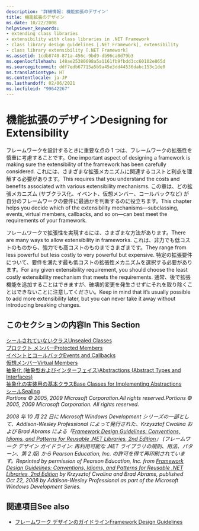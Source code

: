 ```yaml
---
description: '詳細情報: 機能拡張のデザイン'
title: 機能拡張のデザイン
ms.date: 10/22/2008
helpviewer_keywords:
- extending class libraries
- extensibility with class libraries in .NET Framework
- class library design guidelines [.NET Framework], extensibility
- class library extensibility [.NET Framework]
ms.assetid: 1cdb8740-871a-456c-9bd9-db96ca8d79b3
ms.openlocfilehash: 148ae25380698a5a1161fb9fbdd3cc60102e865d
ms.sourcegitcommit: ddf7edb67715a5b9a45e3dd44536dabc153c1de0
ms.translationtype: HT
ms.contentlocale: ja-JP
ms.lasthandoff: 02/06/2021
ms.locfileid: "99642267"
---
```

# <a name="designing-for-extensibility"></a><span data-ttu-id="6fca3-103">機能拡張のデザイン</span><span class="sxs-lookup"><span data-stu-id="6fca3-103">Designing for Extensibility</span></span>

<span data-ttu-id="6fca3-104">フレームワークを設計するときに重要な点の 1 つは、フレームワークの拡張性を慎重に考慮することです。</span><span class="sxs-lookup"><span data-stu-id="6fca3-104">One important aspect of designing a framework is making sure the extensibility of the framework has been carefully considered.</span></span> <span data-ttu-id="6fca3-105">これには、さまざまな拡張メカニズムに関連するコストと利点を理解する必要があります。</span><span class="sxs-lookup"><span data-stu-id="6fca3-105">This requires that you understand the costs and benefits associated with various extensibility mechanisms.</span></span> <span data-ttu-id="6fca3-106">この章は、どの拡張メカニズム (サブクラス化、イベント、仮想メンバー、コールバックなど) が自分のフレームワークの要件に最適かを判断するのに役立ちます。</span><span class="sxs-lookup"><span data-stu-id="6fca3-106">This chapter helps you decide which of the extensibility mechanisms—subclassing, events, virtual members, callbacks, and so on—can best meet the requirements of your framework.</span></span>  
  
 <span data-ttu-id="6fca3-107">フレームワークで拡張性を実現するには、さまざまな方法があります。</span><span class="sxs-lookup"><span data-stu-id="6fca3-107">There are many ways to allow extensibility in frameworks.</span></span> <span data-ttu-id="6fca3-108">これは、非力でも低コストのものから、強力でも高コストのものまでさまざまです。</span><span class="sxs-lookup"><span data-stu-id="6fca3-108">They range from less powerful but less costly to very powerful but expensive.</span></span> <span data-ttu-id="6fca3-109">特定の拡張要件について、要件を満たす最も低コストの拡張性メカニズムを選択する必要があります。</span><span class="sxs-lookup"><span data-stu-id="6fca3-109">For any given extensibility requirement, you should choose the least costly extensibility mechanism that meets the requirements.</span></span> <span data-ttu-id="6fca3-110">通常、後で拡張機能を追加することはできますが、破壊的変更を発生させずにそれを取り除くことはできないことに注意してください。</span><span class="sxs-lookup"><span data-stu-id="6fca3-110">Keep in mind that it’s usually possible to add more extensibility later, but you can never take it away without introducing breaking changes.</span></span>  
  
## <a name="in-this-section"></a><span data-ttu-id="6fca3-111">このセクションの内容</span><span class="sxs-lookup"><span data-stu-id="6fca3-111">In This Section</span></span>  

 [<span data-ttu-id="6fca3-112">シールされていないクラス</span><span class="sxs-lookup"><span data-stu-id="6fca3-112">Unsealed Classes</span></span>](unsealed-classes.md)  
 [<span data-ttu-id="6fca3-113">プロテクト メンバー</span><span class="sxs-lookup"><span data-stu-id="6fca3-113">Protected Members</span></span>](protected-members.md)  
 [<span data-ttu-id="6fca3-114">イベントとコールバック</span><span class="sxs-lookup"><span data-stu-id="6fca3-114">Events and Callbacks</span></span>](events-and-callbacks.md)  
 [<span data-ttu-id="6fca3-115">仮想メンバー</span><span class="sxs-lookup"><span data-stu-id="6fca3-115">Virtual Members</span></span>](virtual-members.md)  
 [<span data-ttu-id="6fca3-116">抽象化 (抽象型およびインターフェイス)</span><span class="sxs-lookup"><span data-stu-id="6fca3-116">Abstractions (Abstract Types and Interfaces)</span></span>](abstractions-abstract-types-and-interfaces.md)  
 [<span data-ttu-id="6fca3-117">抽象化の実装用の基本クラス</span><span class="sxs-lookup"><span data-stu-id="6fca3-117">Base Classes for Implementing Abstractions</span></span>](base-classes-for-implementing-abstractions.md)  
 [<span data-ttu-id="6fca3-118">シール</span><span class="sxs-lookup"><span data-stu-id="6fca3-118">Sealing</span></span>](sealing.md)  
 <span data-ttu-id="6fca3-119">*Portions © 2005, 2009 Microsoft Corporation.All rights reserved.*</span><span class="sxs-lookup"><span data-stu-id="6fca3-119">*Portions © 2005, 2009 Microsoft Corporation. All rights reserved.*</span></span>  
  
 <span data-ttu-id="6fca3-120">*2008 年 10 月 22 日に Microsoft Windows Development シリーズの一部として、Addison-Wesley Professional によって発行された、Krzysztof Cwalina および Brad Abrams による「[Framework Design Guidelines: Conventions, Idioms, and Patterns for Reusable .NET Libraries, 2nd Edition](https://www.informit.com/store/framework-design-guidelines-conventions-idioms-and-9780321545619)」 (フレームワーク デザイン ガイドライン: 再利用可能な .NET ライブラリの規則、用法、パターン、第 2 版) から Pearson Education, Inc. の許可を得て再印刷されています。*</span><span class="sxs-lookup"><span data-stu-id="6fca3-120">*Reprinted by permission of Pearson Education, Inc. from [Framework Design Guidelines: Conventions, Idioms, and Patterns for Reusable .NET Libraries, 2nd Edition](https://www.informit.com/store/framework-design-guidelines-conventions-idioms-and-9780321545619) by Krzysztof Cwalina and Brad Abrams, published Oct 22, 2008 by Addison-Wesley Professional as part of the Microsoft Windows Development Series.*</span></span>  
  
## <a name="see-also"></a><span data-ttu-id="6fca3-121">関連項目</span><span class="sxs-lookup"><span data-stu-id="6fca3-121">See also</span></span>

- [<span data-ttu-id="6fca3-122">フレームワーク デザインのガイドライン</span><span class="sxs-lookup"><span data-stu-id="6fca3-122">Framework Design Guidelines</span></span>](index.md)
